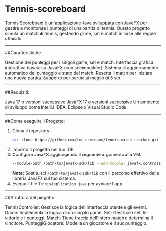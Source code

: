 # Tennis-scoreboard
Tennis Scoreboard è un'applicazione Java sviluppata con JavaFX per gestire e monitorare i punteggi di una oartita di tennis.
Questo progetto simula un match di tennis, gestendo game, set e match in base alle regole ufficiali.

---

##Caratteristiche:

Gestione dei punteggi per i singoli game, set e match.
Interfaccia grafica interattiva basata su JavaFX (con scenebuilder).
Sistema di aggiornamento automatico del punteggio e stato del match.
Resetta il match per iniziare una nuova partita.
Supporto per partite al meglio di 5 set.

---

##Requisiti:

Java 17 o versioni successive
JavaFX 17 o versioni successive
Un ambiente di sviluppo come IntelliJ IDEA, Eclipse o Visual Studio Code

---

##Come eseguire il Progetto:

1. Clona il repository:
   ```bash
   git clone https://github.com/tuo-username/tennis-match-tracker.git
   ```
2. Importa il progetto nel tuo IDE.
3. Configura JavaFX aggiungendo il seguente argomento alla VM:
   ```bash
   --module-path /path/to/javafx-sdk/lib --add-modules javafx.controls,javafx.fxml
   ```
   **Nota:** Sostituisci `/path/to/javafx-sdk/lib` con il percorso effettivo della libreria JavaFX sul tuo sistema.
4. Esegui il file `TennisApplication.java` per avviare l'app.

---

##Struttura del progetto:

TennisController: Gestisce la logica dell'interfaccia utente e gli eventi.
Game: Implementa la logica di un singolo game.
Set: Gestisce i set, le vittorie e i punteggi.
Match: Tiene traccia dell'intero match e determina il vincitore.
PunteggiGiocatore: Modella un giocatore e il suo punteggio.
